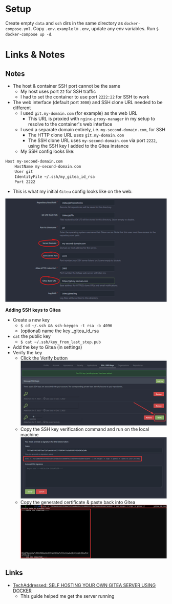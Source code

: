 # Setup

Create empty `data` and `ssh` dirs in the same directory as `docker-compose.yml`. Copy `.env.example` to `.env`, update any env variables. Run `$ docker-compose up -d`.

# Links & Notes

## Notes

* The host & container SSH port cannot be the same
    * My host uses port `22` for SSH traffic
    * I had to set the container to use port `2222:22` for SSH to work
* The web interface (default port `3000`) and SSH clone URL needed to be different
    * I used `git.my-domain.com` (for example) as the web URL
        * This URL is proxied with `nginx-proxy-manager` in my setup to resolve to the container's web interface
    * I used a separate domain entirely, i.e. `my-second-domain.com`, for SSH
        * The HTTP clone URL uses `git.my-domain.com`
        * The SSH clone URL uses `my-second-domain.com` via port `2222`, using the SSH key I added to the Gitea instance
    * My SSH config looks like:
```
Host my-second-domain.com
    HostName my-second-domain.com
    User git
    IdentityFile ~/.ssh/my_gitea_id_rsa
    Port 2222
```

* This is what my initial `Gitea` config looks like on the web:

![gitea_conf](assets/img/gitea_setup.png)

**Adding SSH keys to Gitea**

* Create a new key
    * `$ cd ~/.ssh && ssh-keygen -t rsa -b 4096`
    * (optional) name the key <host>_gitea_id_rsa
* `cat` the public key
    * `$ cat ~/.ssh/key_from_last_step.pub`
* Add the key to Gitea (in settings)
* Verify the key
    * Click the Verify button
    ![gitea_verify_button](assets/img/gitea_verify_ssh_button.png)
    * Copy the SSH key verification command and run on the local machine
    ![gitea_verify_key](assets/img/gitea_verify_command.png)
    * Copy the generated certificate & paste back into Gitea
    ![gitea_verify_ssh_cert](assets/img/gitea_verify_ssh_cert.png)

## Links

- [TechAddressed: SELF HOSTING YOUR OWN GITEA SERVER USING DOCKER](https://www.techaddressed.com/tutorials/hosting-gitea-using-docker/)
    -  This guide helped me get the server running